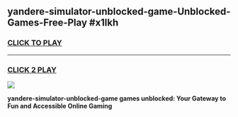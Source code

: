 
## yandere-simulator-unblocked-game-Unblocked-Games-Free-Play #x1lkh
<h3>
<a href="https://us.freeplayer.one?title=yandere-simulator-unblocked-game&ref=9M">CLICK TO PLAY</a></h3>
<hr>

<h3>
<a href="https://us.freeplayer.one?title=yandere-simulator-unblocked-game&ref=9M">CLICK 2 PLAY</a>
  
</h3>

<a href="https://us.freeplayer.one?title=yandere-simulator-unblocked-game&ref=9M"><img src="https://clearcache.store/games.png"></a>


**yandere-simulator-unblocked-game games unblocked: Your Gateway to Fun and Accessible Online Gaming**
